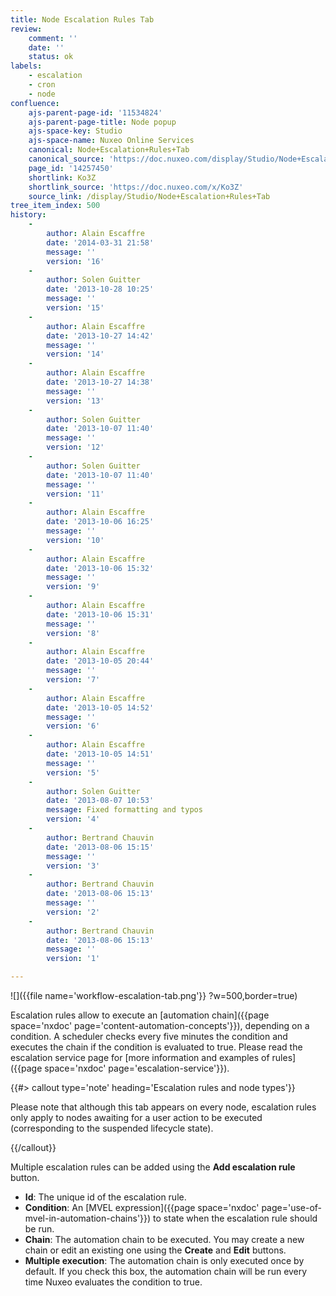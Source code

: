 ```yaml
---
title: Node Escalation Rules Tab
review:
    comment: ''
    date: ''
    status: ok
labels:
    - escalation
    - cron
    - node
confluence:
    ajs-parent-page-id: '11534824'
    ajs-parent-page-title: Node popup
    ajs-space-key: Studio
    ajs-space-name: Nuxeo Online Services
    canonical: Node+Escalation+Rules+Tab
    canonical_source: 'https://doc.nuxeo.com/display/Studio/Node+Escalation+Rules+Tab'
    page_id: '14257450'
    shortlink: Ko3Z
    shortlink_source: 'https://doc.nuxeo.com/x/Ko3Z'
    source_link: /display/Studio/Node+Escalation+Rules+Tab
tree_item_index: 500
history:
    -
        author: Alain Escaffre
        date: '2014-03-31 21:58'
        message: ''
        version: '16'
    -
        author: Solen Guitter
        date: '2013-10-28 10:25'
        message: ''
        version: '15'
    -
        author: Alain Escaffre
        date: '2013-10-27 14:42'
        message: ''
        version: '14'
    -
        author: Alain Escaffre
        date: '2013-10-27 14:38'
        message: ''
        version: '13'
    -
        author: Solen Guitter
        date: '2013-10-07 11:40'
        message: ''
        version: '12'
    -
        author: Solen Guitter
        date: '2013-10-07 11:40'
        message: ''
        version: '11'
    -
        author: Alain Escaffre
        date: '2013-10-06 16:25'
        message: ''
        version: '10'
    -
        author: Alain Escaffre
        date: '2013-10-06 15:32'
        message: ''
        version: '9'
    -
        author: Alain Escaffre
        date: '2013-10-06 15:31'
        message: ''
        version: '8'
    -
        author: Alain Escaffre
        date: '2013-10-05 20:44'
        message: ''
        version: '7'
    -
        author: Alain Escaffre
        date: '2013-10-05 14:52'
        message: ''
        version: '6'
    -
        author: Alain Escaffre
        date: '2013-10-05 14:51'
        message: ''
        version: '5'
    -
        author: Solen Guitter
        date: '2013-08-07 10:53'
        message: Fixed formatting and typos
        version: '4'
    -
        author: Bertrand Chauvin
        date: '2013-08-06 15:15'
        message: ''
        version: '3'
    -
        author: Bertrand Chauvin
        date: '2013-08-06 15:13'
        message: ''
        version: '2'
    -
        author: Bertrand Chauvin
        date: '2013-08-06 15:13'
        message: ''
        version: '1'

---
```

![]({{file name='workflow-escalation-tab.png'}} ?w=500,border=true)

Escalation rules allow to execute an [automation chain]({{page space='nxdoc' page='content-automation-concepts'}}), depending on a condition. A scheduler checks every five minutes the condition and executes the chain if the condition is evaluated to true. Please read the escalation service page for [more information and examples of rules]({{page space='nxdoc' page='escalation-service'}}).

{{#> callout type='note' heading='Escalation rules and node types'}}

Please note that although this tab appears on every node, escalation rules only apply to nodes awaiting for a user action to be executed (corresponding to the suspended lifecycle state).

{{/callout}}

Multiple escalation rules can be added using the **Add escalation rule** button.

*   **Id**: The unique id of the escalation rule.
*   **Condition**: An [MVEL expression]({{page space='nxdoc' page='use-of-mvel-in-automation-chains'}}) to state when the escalation rule should be run.
*   **Chain**: The automation chain to be executed. You may create a new chain or edit an existing one using the **Create** and **Edit** buttons.
*   **Multiple execution**: The automation chain is only executed once by default. If you check this box, the automation chain will be run every time Nuxeo evaluates the condition to true.
